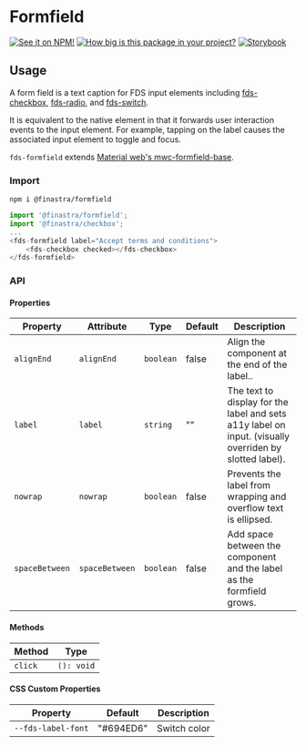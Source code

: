# Formfield

[![See it on NPM!](https://img.shields.io/npm/v/@finastra/formfield?style=for-the-badge)](https://www.npmjs.com/package/@finastra/formfield)
[![How big is this package in your project?](https://img.shields.io/bundlephobia/minzip/@finastra/formfield?style=for-the-badge)](https://bundlephobia.com/result?p=@finastra/formfield')
[![Storybook](https://shields.io/badge/-Play%20with%20this%20web%20component-2a0481?logo=storybook&style=for-the-badge)](https://finastra.github.io/finastra-design-system/?path=/story/components-formfield--default)

## Usage

A form field is a text caption for FDS input elements including [fds-checkbox](https://finastra.github.io/finastra-design-system/?path=/docs/forms-checkbox--default), [fds-radio](https://finastra.github.io/finastra-design-system/?path=/docs/forms-radio--default), and [fds-switch](https://finastra.github.io/finastra-design-system/?path=/docs/forms-switch--default).

It is equivalent to the native <label> element in that it forwards user interaction events to the input element. For example, tapping on the label causes the associated input element to toggle and focus.

`fds-formfield` extends [Material web's mwc-formfield-base](https://github.com/material-components/material-web/tree/mwc/components/formfield).

### Import

```
npm i @finastra/formfield
```

```ts
import '@finastra/formfield';
import '@finastra/checkbox';
...
<fds-formfield label="Accept terms and conditions">
    <fds-checkbox checked></fds-checkbox>
</fds-formfield>
```

### API

<!-- DOC -->

#### Properties

| Property       | Attribute      | Type      | Default | Description                                                                                            |
| -------------- | -------------- | --------- | ------- | ------------------------------------------------------------------------------------------------------ |
| `alignEnd`     | `alignEnd`     | `boolean` | false   | Align the component at the end of the label..                                                          |
| `label`        | `label`        | `string`  | ""      | The text to display for the label and sets a11y label on input. (visually overriden by slotted label). |
| `nowrap`       | `nowrap`       | `boolean` | false   | Prevents the label from wrapping and overflow text is ellipsed.                                        |
| `spaceBetween` | `spaceBetween` | `boolean` | false   | Add space between the component and the label as the formfield grows.                                  |

#### Methods

| Method  | Type       |
| ------- | ---------- |
| `click` | `(): void` |

#### CSS Custom Properties

| Property           | Default   | Description  |
| ------------------ | --------- | ------------ |
| `--fds-label-font` | "#694ED6" | Switch color |

<!-- /DOC -->
